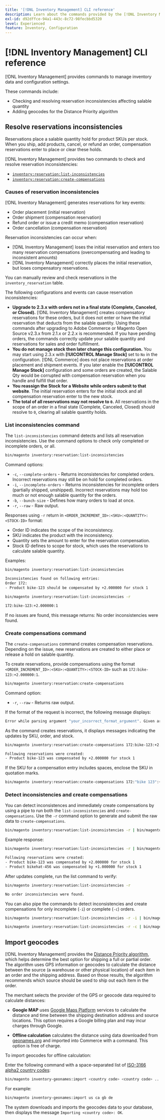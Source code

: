 ```yaml
---
title: '[!DNL Inventory Management] CLI reference'
description: Learn about the commands provided by the [!DNL Inventory Management] module to manage inventory data and configuration settings.
exl-id: d92dffce-94a1-443c-8c72-98fecbbd5320
level: Experienced
feature: Inventory, Configuration
---
```

# [!DNL Inventory Management] CLI reference

[!DNL Inventory Management] provides commands to manage inventory data and configuration settings.

These commands include:

- Checking and resolving reservation inconsistencies affecting salable quantity
- Adding geocodes for the Distance Priority algorithm

## Resolve reservations inconsistencies

Reservations place a salable quantity hold for product SKUs per stock. When you ship, add products, cancel, or refund an order, compensation reservations enter to place or clear these holds.

[!DNL Inventory Management] provides two commands to check and resolve reservation inconsistencies:

- [`inventory:reservation:list-inconsistencies`](#list-inconsistencies-command)
- [`inventory:reservation:create-compensations`](#create-compensations-command)

### Causes of reservation inconsistencies

[!DNL Inventory Management] generates reservations for key events:

- Order placement (initial reservation)
- Order shipment (compensation reservation)
- Refund order or issue a credit memo (compensation reservation)
- Order cancellation (compensation reservation)

Reservation inconsistencies can occur when:

- [!DNL Inventory Management] loses the initial reservation and enters too many reservation compensations (overcompensating and leading to inconsistent amounts)
- [!DNL Inventory Management] correctly places the initial reservation, but loses compensatory reservations.

You can manually review and check reservations in the `inventory_reservation` table.

The following configurations and events can cause reservation inconsistencies:

- **Upgrade to 2.3.x with orders not in a final state (Complete, Canceled, or Closed).** [!DNL Inventory Management] creates compensatory reservations for these orders, but it does not enter or have the initial reservation that deducts from the salable quantity. Using these commands after upgrading to Adobe Commerce or Magento Open Source v2.3.x from 2.1.x or 2.2.x is recommended. If you have pending orders, the commands correctly update your salable quantity and reservations for sales and order fulfillment.
- **You do not manage stock then later change this configuration.** You may start using 2.3.x with **[!UICONTROL Manage Stock]** set to `No` in the configuration. [!DNL Commerce] does not place reservations at order placement and shipment events. If you later enable the **[!UICONTROL Manage Stock]** configuration and some orders are created, the Salable Qty would be corrupted with compensation reservation when you handle and fulfill that order.
- **You reassign the Stock for a Website while orders submit to that website**. The initial reservation enters for the initial stock and all compensation reservation enter to the new stock.
- **The total of all reservations may not resolve to `0`.** All reservations in the scope of an order in a final state (Complete, Canceled, Closed) should resolve to `0`, clearing all salable quantity holds.

### List inconsistencies command

The `list-inconsistencies` command detects and lists all reservation inconsistencies. Use the command options to check only completed or incomplete orders, or all.

```bash
bin/magento inventory:reservation:list-inconsistencies
```

Command options:

- `-c`, `--complete-orders` - Returns inconsistencies for completed orders. Incorrect reservations may still be on hold for completed orders.
- `-i`, `--incomplete-orders` - Returns inconsistencies for incomplete orders (partially shipped, unshipped). Incorrect reservations may hold too much or not enough salable quantity for the orders.
- `-b`, `--bunch-size` - Defines how many orders to load at once.
- `-r`, `--raw` - Raw output.

Responses using `-r` return in `<ORDER_INCREMENT_ID>:<SKU>:<QUANTITY>:<STOCK-ID>` format:

- Order ID indicates the scope of the inconsistency.
- SKU indicates the product with the inconsistency.
- Quantity sets the amount to enter for the reservation compensation.
- Stock ID defines to scope for stock, which uses the reservations to calculate salable quantity.

Examples:

```bash
bin/magento inventory:reservation:list-inconsistencies

Inconsistencies found on following entries:
Order 172:
- Product bike-123 should be compensated by +2.000000 for stock 1
```

```bash
bin/magento inventory:reservation:list-inconsistencies -r

172:bike-123:+2.000000:1
```

If no issues are found, this message returns: No order inconsistencies were found.

### Create compensations command

The `create-compensations` command creates compensation reservations. Depending on the issue, new reservations are created to either place or release a hold on salable quantity.

To create reservations, provide compensations using the format `<ORDER_INCREMENT_ID>:<SKU>:<QUANTITY>:<STOCK-ID>` such as `172:bike-123:+2.000000:1`.

```bash
bin/magento inventory:reservation:create-compensations
```

Command option:

- `-r`, `--raw` - Returns raw output.

If the format of the request is incorrect, the following message displays:

```bash
Error while parsing argument "your_incorrect_format_argument". Given argument does not match pattern "/(?P<increment_id>.*):(?P<sku>.*):(?P<quantity>.*):(?P<stock_id>.*)/".
```

As the command creates reservations, it displays messages indicating the updates by SKU, order, and stock.

```bash
bin/magento inventory:reservation:create-compensations 172:bike-123:+2.000000:1

Following reservations were created:
- Product bike-123 was compensated by +2.000000 for stock 1
```

If the SKU for a compensation entry includes spaces, enclose the SKU in quotation marks.

```bash
bin/magento inventory:reservation:create-compensations 172:"bike 123":+2.000000:1
```

### Detect inconsistencies and create compensations

You can detect inconsistences and immediately create compensations by using a pipe to run both the `list-inconsistencies` and `create-compensations`. Use the `-r` command option to generate and submit the raw data to `create-compensations`.

```bash
bin/magento inventory:reservation:list-inconsistencies -r | bin/magento inventory:reservation:create-compensations
```

Example response:

```bash
bin/magento inventory:reservation:list-inconsistencies -r | bin/magento inventory:reservation:create-compensations
```

```bash
Following reservations were created:
- Product bike-123 was compensated by +2.000000 for stock 1
- Product bikehat-456 was compensated by +1.000000 for stock 1
```

After updates complete, run the list command to verify:

```bash
bin/magento inventory:reservation:list-inconsistencies -r
```

```bash
No order inconsistencies were found.
```

You can also pipe the commands to detect inconsistencies and create compensations for only incomplete (`-i`) or complete (`-c`) orders.

```bash
bin/magento inventory:reservation:list-inconsistencies -r -i | bin/magento inventory:reservation:create-compensations
```

```bash
bin/magento inventory:reservation:list-inconsistencies -r -c | bin/magento inventory:reservation:create-compensations
```

## Import geocodes

[!DNL Inventory Management] provides the [Distance Priority algorithm](distance-priority-algorithm.md), which helps determine the best option for shipping a full or partial order. The algorithm uses GPS information or geocodes to calculate the distance between the source (a warehouse or other physical location) of each item in an order and the shipping address. Based on those results, the algorithm recommends which source should be used to ship out each item in the order.

The merchant selects the provider of the GPS or geocode data required to calculate distances:

- **Google MAP** uses [Google Maps Platform](https://mapsplatform.google.com/) services to calculate the distance and time between the shipping destination address and source locations. This option requires a Google billing plan and may incur charges through Google.

- **Offline calculation** calculates the distance using data downloaded from [geonames.org](https://www.geonames.org/) and imported into Commerce with a command. This option is free of charge.

To import geocodes for offline calculation:

Enter the following command with a space-separated list of [ISO-3166 alpha2 country codes](https://www.geonames.org/countries/):

```bash
bin/magento inventory-geonames:import <country code> <country code> ...
```

For example:

```bash
bin/magento inventory-geonames:import us ca gb de
```

The system downloads and imports the geocodes data to your database, then displays the message  `Importing <country code>: OK`.
